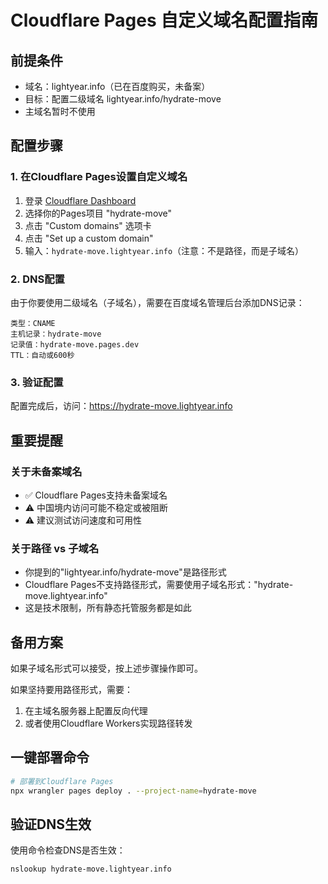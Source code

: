 # Cloudflare Pages 自定义域名配置指南

## 前提条件
- 域名：lightyear.info（已在百度购买，未备案）
- 目标：配置二级域名 lightyear.info/hydrate-move
- 主域名暂时不使用

## 配置步骤

### 1. 在Cloudflare Pages设置自定义域名

1. 登录 [Cloudflare Dashboard](https://dash.cloudflare.com)
2. 选择你的Pages项目 "hydrate-move"
3. 点击 "Custom domains" 选项卡
4. 点击 "Set up a custom domain"
5. 输入：`hydrate-move.lightyear.info`（注意：不是路径，而是子域名）

### 2. DNS配置

由于你要使用二级域名（子域名），需要在百度域名管理后台添加DNS记录：

```
类型：CNAME
主机记录：hydrate-move
记录值：hydrate-move.pages.dev
TTL：自动或600秒
```

### 3. 验证配置

配置完成后，访问：https://hydrate-move.lightyear.info

## 重要提醒

### 关于未备案域名
- ✅ Cloudflare Pages支持未备案域名
- ⚠️ 中国境内访问可能不稳定或被阻断
- ⚠️ 建议测试访问速度和可用性

### 关于路径 vs 子域名
- 你提到的"lightyear.info/hydrate-move"是路径形式
- Cloudflare Pages不支持路径形式，需要使用子域名形式："hydrate-move.lightyear.info"
- 这是技术限制，所有静态托管服务都是如此

## 备用方案

如果子域名形式可以接受，按上述步骤操作即可。

如果坚持要用路径形式，需要：
1. 在主域名服务器上配置反向代理
2. 或者使用Cloudflare Workers实现路径转发

## 一键部署命令

```bash
# 部署到Cloudflare Pages
npx wrangler pages deploy . --project-name=hydrate-move
```

## 验证DNS生效

使用命令检查DNS是否生效：
```bash
nslookup hydrate-move.lightyear.info
```
